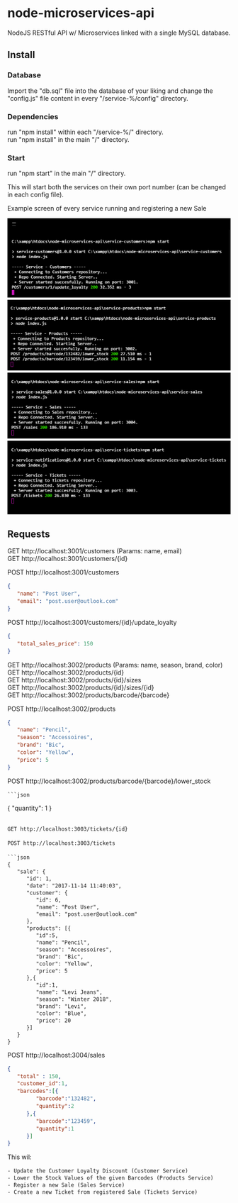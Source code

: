 # node-microservices-api
NodeJS RESTful API w/ Microservices linked with a single MySQL database.

## Install

### Database

Import the "db.sql" file into the database of your liking and change the "config.js" file content in every "/service-%/config" directory.

### Dependencies

run "npm install" within each "/service-%/" directory.  
run "npm install" in the main "/" directory.

### Start

run "npm start" in the main "/" directory.

This will start both the services on their own port number (can be changed in each config file).


Example screen of every service running and registering a new Sale

![Screen](https://github.com/BertMaurau/node-microservices-api/blob/master/console.png)


## Requests

   GET http://localhost:3001/customers       (Params: name, email)   
   GET http://localhost:3001/customers/{id}  

   POST http://localhost:3001/customers  

   ```json
   {
      "name": "Post User",
      "email": "post.user@outlook.com"
   }
   ```

   POST http://localhost:3001/customers/{id}/update_loyalty  

   ```json
   {
      "total_sales_price": 150
   }
   ```

   GET http://localhost:3002/products       (Params: name, season, brand, color)   
   GET http://localhost:3002/products/{id}  
   GET http://localhost:3002/products/{id}/sizes  
   GET http://localhost:3002/products/{id}/sizes/{id}  
   GET http://localhost:3002/products/barcode/{barcode}    

   POST http://localhost:3002/products  

   ```json
   {
      "name": "Pencil",
      "season": "Accessoires",
      "brand": "Bic",
      "color": "Yellow",
      "price": 5
   }
   ```

   POST http://localhost:3002/products/barcode/{barcode}/lower_stock

    ```json
   {
      "quantity": 1
   }
   ```

   GET http://localhost:3003/tickets/{id}

   POST http://localhost:3003/tickets

   ```json
   {
      "sale": {
         "id": 1,
         "date": "2017-11-14 11:40:03",
         "customer": {
            "id": 6,
            "name": "Post User",
            "email": "post.user@outlook.com"
         },
         "products": [{
            "id":5,
            "name": "Pencil",
            "season": "Accessoires",
            "brand": "Bic",
            "color": "Yellow",
            "price": 5
         },{
            "id":1,
            "name": "Levi Jeans",
            "season": "Winter 2018",
            "brand": "Levi",
            "color": "Blue",
            "price": 20
         }]
      }
   }
   ```

   POST http://localhost:3004/sales

   ```json
   {
      "total" : 150,
      "customer_id":1,
      "barcodes":[{
            "barcode":"132482", 
            "quantity":2
         },{
            "barcode":"123459", 
            "quantity":1
         }]
   }
   ```

   This wil:

    - Update the Customer Loyalty Discount (Customer Service)
    - Lower the Stock Values of the given Barcodes (Products Service)
    - Register a new Sale (Sales Service)
    - Create a new Ticket from registered Sale (Tickets Service)
